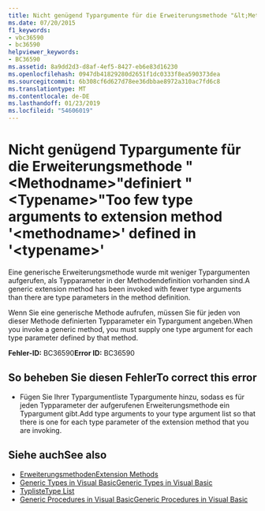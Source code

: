 ```yaml
---
title: Nicht genügend Typargumente für die Erweiterungsmethode "&lt;Methodname&gt;"definiert "&lt;Typename&gt;"
ms.date: 07/20/2015
f1_keywords:
- vbc36590
- bc36590
helpviewer_keywords:
- BC36590
ms.assetid: 8a9dd2d3-d8af-4ef5-8427-eb6e83d16230
ms.openlocfilehash: 0947db41829280d2651f1dc0333f8ea590373dea
ms.sourcegitcommit: 6b308cf6d627d78ee36dbbae8972a310ac7fd6c8
ms.translationtype: MT
ms.contentlocale: de-DE
ms.lasthandoff: 01/23/2019
ms.locfileid: "54606019"
---
```

# <a name="too-few-type-arguments-to-extension-method-ltmethodnamegt-defined-in-lttypenamegt"></a><span data-ttu-id="eb345-102">Nicht genügend Typargumente für die Erweiterungsmethode "&lt;Methodname&gt;"definiert "&lt;Typename&gt;"</span><span class="sxs-lookup"><span data-stu-id="eb345-102">Too few type arguments to extension method '&lt;methodname&gt;' defined in '&lt;typename&gt;'</span></span>
<span data-ttu-id="eb345-103">Eine generische Erweiterungsmethode wurde mit weniger Typargumenten aufgerufen, als Typparameter in der Methodendefinition vorhanden sind.</span><span class="sxs-lookup"><span data-stu-id="eb345-103">A generic extension method has been invoked with fewer type arguments than there are type parameters in the method definition.</span></span>  
  
 <span data-ttu-id="eb345-104">Wenn Sie eine generische Methode aufrufen, müssen Sie für jeden von dieser Methode definierten Typparameter ein Typargument angeben.</span><span class="sxs-lookup"><span data-stu-id="eb345-104">When you invoke a generic method, you must supply one type argument for each type parameter defined by that method.</span></span>  
  
 <span data-ttu-id="eb345-105">**Fehler-ID:** BC36590</span><span class="sxs-lookup"><span data-stu-id="eb345-105">**Error ID:** BC36590</span></span>  
  
## <a name="to-correct-this-error"></a><span data-ttu-id="eb345-106">So beheben Sie diesen Fehler</span><span class="sxs-lookup"><span data-stu-id="eb345-106">To correct this error</span></span>  
  
-   <span data-ttu-id="eb345-107">Fügen Sie Ihrer Typargumentliste Typargumente hinzu, sodass es für jeden Typparameter der aufgerufenen Erweiterungsmethode ein Typargument gibt.</span><span class="sxs-lookup"><span data-stu-id="eb345-107">Add type arguments to your type argument list so that there is one for each type parameter of the extension method that you are invoking.</span></span>  
  
## <a name="see-also"></a><span data-ttu-id="eb345-108">Siehe auch</span><span class="sxs-lookup"><span data-stu-id="eb345-108">See also</span></span>
- [<span data-ttu-id="eb345-109">Erweiterungsmethoden</span><span class="sxs-lookup"><span data-stu-id="eb345-109">Extension Methods</span></span>](../../visual-basic/programming-guide/language-features/procedures/extension-methods.md)
- [<span data-ttu-id="eb345-110">Generic Types in Visual Basic</span><span class="sxs-lookup"><span data-stu-id="eb345-110">Generic Types in Visual Basic</span></span>](../../visual-basic/programming-guide/language-features/data-types/generic-types.md)
- [<span data-ttu-id="eb345-111">Typliste</span><span class="sxs-lookup"><span data-stu-id="eb345-111">Type List</span></span>](../../visual-basic/language-reference/statements/type-list.md)
- [<span data-ttu-id="eb345-112">Generic Procedures in Visual Basic</span><span class="sxs-lookup"><span data-stu-id="eb345-112">Generic Procedures in Visual Basic</span></span>](../../visual-basic/programming-guide/language-features/data-types/generic-procedures.md)

